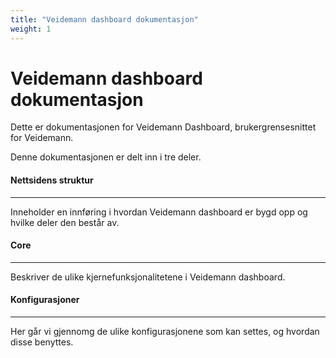 ```yaml
---
title: "Veidemann dashboard dokumentasjon"
weight: 1
---
```


# Veidemann dashboard dokumentasjon

Dette er dokumentasjonen for Veidemann Dashboard, brukergrensesnittet for Veidemann.

Denne dokumentasjonen er delt inn i tre deler.

#### Nettsidens struktur
---------------------

Inneholder en innføring i hvordan Veidemann dashboard er bygd opp og hvilke deler
den består av. 

#### Core
---------
Beskriver de ulike kjernefunksjonalitetene i Veidemann dashboard.


#### Konfigurasjoner
-------------------

Her går vi gjennomg de ulike konfigurasjonene som kan settes, og hvordan disse benyttes.  


